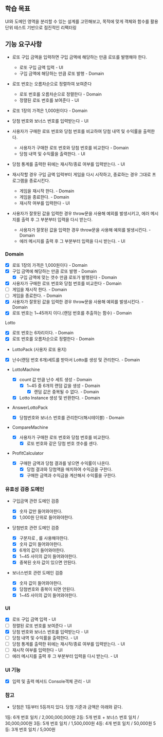 ## 학습 목표

UI와 도메인 영역을 분리할 수 있는 설계를 고민해보고, 목적에 맞게 객체와 함수를 활용
단위 테스트 기반으로 점진적인 리팩터링

## 기능 요구사항

- 로또 구입 금액을 입력하면 구입 금액에 해당하는 만큼 로또를 발행해야 한다.
  - 로또 구입 금액 입력 - UI
  - 구입 금액에 해당하는 만큼 로또 발행 - Domain
- 로또 번호는 오름차순으로 정렬하여 보여준다
  - 로또 번호를 오름차순으로 정렬한다 - Domain
  - 정렬된 로또 번호를 보여준다 - UI
- 로또 1장의 가격은 1,000원이다 - Domain
- 당첨 번호와 보너스 번호를 입력받는다 - UI
- 사용자가 구매한 로또 번호와 당첨 번호를 비교하여 당첨 내역 및 수익률을 출력한다.
  - 사용자가 구매한 로또 번호와 당첨 번호를 비교한다 - Domain
  - 당첨 내역 및 수익률을 출력한다. - UI
- 당첨 통계를 출력한 뒤에는 재시작/종료 여부를 입력받는다. - UI
- 재시작할 경우 구입 금액 입력부터 게임을 다시 시작하고, 종료하는 경우 그대로 프로그램을 종료시킨다.
  - 게임을 재시작 한다. - Domain
  - 게임을 종료한다. - Domain
  - 재시작 여부를 입력한다 - UI
- 사용자가 잘못된 값을 입력한 경우 throw문을 사용해 예외를 발생시키고, 에러 메시지를 출력 후 그 부분부터 입력을 다시 받는다.

  - 사용자가 잘못된 값을 입력한 경우 throw문을 사용해 예외를 발생시킨다. - Domain
  - 에러 메시지를 출력 후 그 부분부터 입력을 다시 받는다. - UI

### Domain

- [x] 로또 1장의 가격은 1,000원이다 - Domain
- [x] 구입 금액에 해당하는 만큼 로또 발행 - Domain
  - [x] 구입 금액에 맞는 갯수 만큼 로또가 발행된다 - Domain
- [x] 사용자가 구매한 로또 번호와 당첨 번호를 비교한다 - Domain
- [ ] 게임을 재시작 한다. - Domain
- [ ] 게임을 종료한다. - Domain
- [x] 사용자가 잘못된 값을 입력한 경우 throw문을 사용해 예외를 발생시킨다. - Domain
- [x] 로또 번호는 1~45까지 이다.(랜덤 번호를 추출하는 함수) - Domain

Lotto

- [x] 로또 번호는 6자리이다. - Domain
- [x] 로또 번호를 오름차순으로 정렬한다 - Domain

- LottoPack (사용자 로또 용지)

- [x] 난수(랜덤 번호 6개)세트를 받아서 Lotto를 생성 및 관리한다. - Domain

- LottoMachine

  - [x] count 값 만큼 난수 세트 생성 - Domain
    - [x] 1~45 중 6개의 랜덤 값을 생성 - Domain
      - [x] 랜덤 값은 중복될 수 없다. - Domain
  - [x] Lotto Instance 생성 및 반환한다. - Domain

- AnswerLottoPack

  - [x] 당첨번호와 보너스 번호를 관리한다(해시테이블) - Domain

- CompareMachine

  - [x] 사용자가 구매한 로또 번호와 당첨 번호를 비교한다.
    - [x] 로또 번호와 같은 당첨 번호 갯수를 센다.

- ProfitCalculator
  - [x] 구매한 금액과 당첨 결과를 넣으면 수익률이 나온다.
    - [x] 당첨 결과와 당첨액을 매치하여 수익금을 구한다.
    - [x] 구매한 금액과 수익금을 계산해서 수익률을 구한다.

### 유효성 검증 도메인

- 구입금액 관련 도메인 검증

  - [x] 숫자 값만 들어와야한다.
  - [x] 1,000원 단위로 들어와야한다.

- 당첨번호 관련 도메인 검증

  - [x] 구분자로 , 를 사용해야한다.
  - [x] 숫자 값이 들어와야한다.
  - [x] 6개의 값이 들어와야한다.
  - [x] 1~45 사이의 값이 들어와야한다.
  - [x] 중복된 숫자 값이 있으면 안된다.

- 보너스번호 관련 도메인 검증
  - [x] 숫자 값이 들어와야한다.
  - [x] 당첨번호와 중복이 되면 안된다.
  - [x] 1~45 사이의 값이 들어와야한다.

### UI

- [x] 로또 구입 금액 입력 - UI
- [ ] 정렬된 로또 번호를 보여준다 - UI
- [x] 당첨 번호와 보너스 번호를 입력받는다 - UI
- [ ] 당첨 내역 및 수익률을 출력한다. - UI
- [ ] 당첨 통계를 출력한 뒤에는 재시작/종료 여부를 입력받는다. - UI
- [ ] 재시작 여부를 입력한다 - UI
- [ ] 에러 메시지를 출력 후 그 부분부터 입력을 다시 받는다. - UI

### UI 기능

- [x] 입력 및 출력 메서드 Console객체 관리 - UI

### 참고

- 당첨은 1등부터 5등까지 있다. 당첨 기준과 금액은 아래와 같다.

1등: 6개 번호 일치 / 2,000,000,000원
2등: 5개 번호 + 보너스 번호 일치 / 30,000,000원
3등: 5개 번호 일치 / 1,500,000원
4등: 4개 번호 일치 / 50,000원
5등: 3개 번호 일치 / 5,000원
